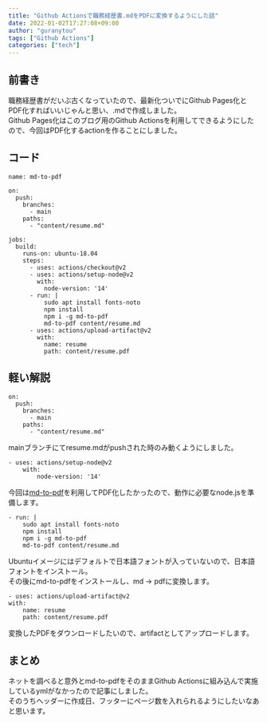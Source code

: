 ```yaml
---
title: "Github Actionsで職務経歴書.mdをPDFに変換するようにした話"
date: 2022-01-02T17:27:08+09:00
author: "guranytou"
tags: ["Github Actions"]
categories: ["tech"]
---
```


## 前書き
職務経歴書がだいぶ古くなっていたので、最新化ついでにGithub Pages化とPDF化すればいいじゃんと思い、.mdで作成しました。  
Github Pages化はこのブログ用のGithub Actionsを利用してできるようにしたので、今回はPDF化するactionを作ることにしました。

## コード
```yml:sample
name: md-to-pdf

on:
  push:
    branches:
      - main
    paths:
      - "content/resume.md"

jobs:
  build:
    runs-on: ubuntu-18.04
    steps:
      - uses: actions/checkout@v2
      - uses: actions/setup-node@v2
        with:
          node-version: '14'
      - run: |
          sudo apt install fonts-noto
          npm install
          npm i -g md-to-pdf
          md-to-pdf content/resume.md
      - uses: actions/upload-artifact@v2
        with:
          name: resume
          path: content/resume.pdf
```

## 軽い解説
```yml:sample
on:
  push:
    branches:
      - main
    paths:
      - "content/resume.md"
```
mainブランチにてresume.mdがpushされた時のみ動くようにしました。   

```yml:sample
- uses: actions/setup-node@v2
    with:
        node-version: '14'
```
今回は[md-to-pdf](https://github.com/simonhaenisch/md-to-pdf)を利用してPDF化したかったので、動作に必要なnode.jsを準備します。

```yml:sample
- run: |
    sudo apt install fonts-noto
    npm install
    npm i -g md-to-pdf
    md-to-pdf content/resume.md
```
Ubuntuイメージにはデフォルトで日本語フォントが入っていないので、日本語フォントをインストール。  
その後にmd-to-pdfをインストールし、md -> pdfに変換します。

```yml:sample
- uses: actions/upload-artifact@v2
with:
    name: resume
    path: content/resume.pdf
```
変換したPDFをダウンロードしたいので、artifactとしてアップロードします。

## まとめ
ネットを調べると意外とmd-to-pdfをそのままGithub Actionsに組み込んで実施しているymlがなかったので記事にしました。  
そのうちヘッダーに作成日、フッターにページ数を入れられるようにしたいなあと思います。